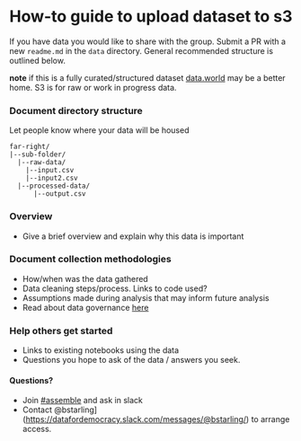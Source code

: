 # How-to guide to upload dataset to s3

If you have data you would like to share with the group. Submit a PR with a new `readme.md` in the `data` directory. General recommended structure is outlined below.

**note** if this is a fully curated/structured dataset [data.world](https://github.com/Data4Democracy/read-this-first/blob/master/data-world.md) may be a better home. S3 is for raw or work in progress data.

### Document directory structure
Let people know where your data will be housed

```
far-right/  
|--sub-folder/
  |--raw-data/
    |--input.csv
    |--input2.csv
  |--processed-data/
      |--output.csv
```
### Overview
* Give a brief overview and explain why this data is important

### Document collection methodologies
* How/when was the data gathered
* Data cleaning steps/process. Links to code used?
* Assumptions made during analysis that may inform future analysis
* Read about data governance [here](https://github.com/Data4Democracy/read-this-first/blob/master/governance.md)

### Help others get started
* Links to existing notebooks using the data
* Questions you hope to ask of the data / answers you seek.

#### Questions?
* Join [#assemble](https://datafordemocracy.slack.com/messages/assemble/) and ask in slack
* Contact @bstarling](https://datafordemocracy.slack.com/messages/@bstarling/) to arrange access.
